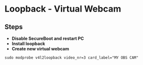 # Loopback - Virtual Webcam


## Steps

* **Disable SecureBoot and restart PC**
* **Install loopback**
* **Create new virtual webcam**
```
sudo modprobe v4l2loopback video_nr=3 card_label="MY OBS CAM"
```